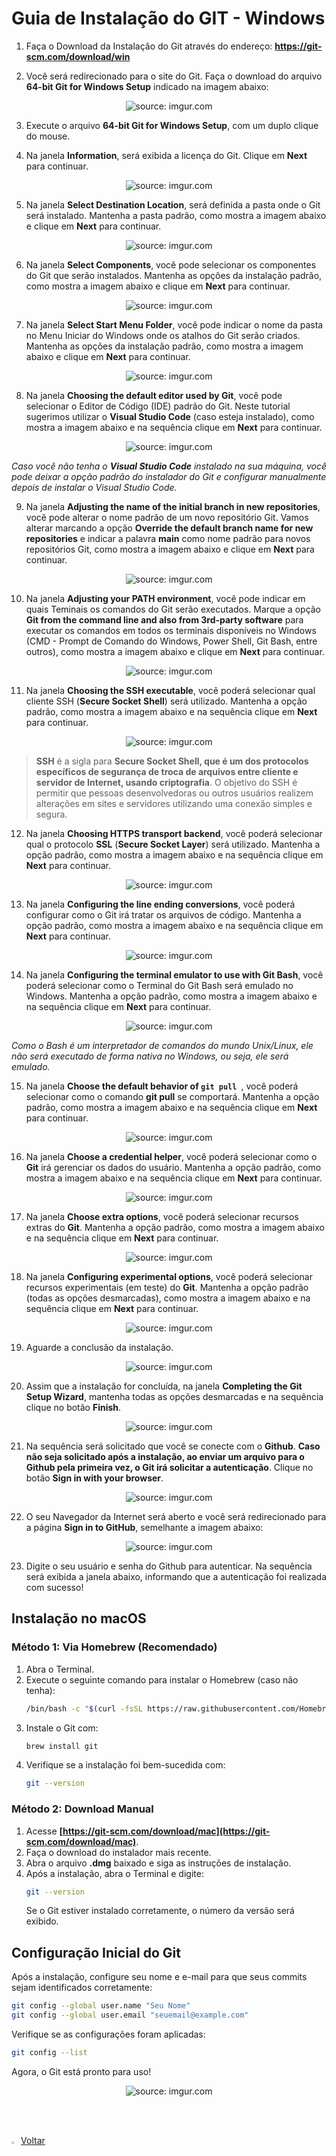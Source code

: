 <h1>Guia de Instalação do GIT - Windows</h1>


1. Faça o Download da Instalação do Git através do endereço: **https://git-scm.com/download/win**

2. Você será redirecionado para o site do Git. Faça o download do arquivo **64-bit Git for Windows Setup** indicado na imagem abaixo:

<div align="center"><img src="https://i.imgur.com/3qvk6h1.png" title="source: imgur.com" /></div>

3. Execute o arquivo **64-bit Git for Windows Setup**, com um duplo clique do mouse.

4. Na janela **Information**, será exibida a licença do Git. Clique em **Next** para continuar.

<div align="center"><img src="https://i.imgur.com/CPTTEa7.png" title="source: imgur.com" /></div>

5. Na janela **Select Destination Location**, será definida a pasta onde o Git será instalado. Mantenha a pasta padrão, como mostra a imagem abaixo e clique em **Next** para continuar.

<div align="center"><img src="https://i.imgur.com/K0ilc4z.png" title="source: imgur.com" /></div>

6. Na janela **Select Components**, você pode selecionar os componentes do Git que serão instalados. Mantenha as opções da instalação padrão, como mostra a imagem abaixo e clique em **Next** para continuar.

<div align="center"><img src="https://i.imgur.com/0zMspFf.png" title="source: imgur.com" /></div>

7. Na janela **Select Start Menu Folder**, você pode indicar o nome da pasta no Menu Iniciar do Windows onde os atalhos do Git serão criados. Mantenha as opções da instalação padrão, como mostra a imagem abaixo e clique em **Next** para continuar.

<div align="center"><img src="https://i.imgur.com/CSLmTGp.png" title="source: imgur.com" /></div>

8. Na janela **Choosing the default editor used by Git**, você pode selecionar o Editor de Código (IDE) padrão do Git. Neste tutorial sugerimos utilizar o **Visual Studio Code** (caso esteja instalado), como mostra a imagem abaixo e na sequência clique em **Next** para continuar.

<div align="center"><img src="https://i.imgur.com/ygLVkYK.png" title="source: imgur.com" /></div>

*Caso você não tenha o **Visual Studio Code** instalado na sua máquina, você pode deixar a opção padrão do instalador do Git e configurar manualmente depois de instalar o Visual Studio Code.*

9. Na janela **Adjusting the name of the initial branch in new repositories**, você pode alterar o nome padrão de um novo repositório Git. Vamos alterar marcando a opção **Override the default branch name for new repositories** e indicar a palavra **main** como nome padrão para novos repositórios Git, como mostra a imagem abaixo e clique em **Next** para continuar.

<div align="center"><img src="https://i.imgur.com/qYNuggl.png" title="source: imgur.com" /></div>

10. Na janela **Adjusting your PATH environment**, você pode indicar em quais Teminais os comandos do Git serão executados. Marque a opção **Git from the command line and also from 3rd-party software** para executar os comandos em todos os terminais disponíveis no Windows (CMD - Prompt de Comando do Windows, Power Shell, Git Bash, entre outros), como mostra a imagem abaixo e clique em **Next** para continuar.

<div align="center"><img src="https://i.imgur.com/t38sg5x.png" title="source: imgur.com" /></div>

11. Na janela **Choosing the SSH executable**, você poderá selecionar qual cliente SSH (**Secure Socket Shell**) será utilizado. Mantenha a opção padrão, como mostra a imagem abaixo e na sequência clique em **Next** para continuar.

<div align="center"><img src="https://i.imgur.com/vUW4AxY.png" title="source: imgur.com" /></div>

> **SSH** é a sigla  para **Secure Socket Shell, que é um dos protocolos específicos de  segurança de troca de arquivos entre cliente e servidor de Internet,  usando criptografia**. O objetivo do SSH é permitir que  pessoas desenvolvedoras ou outros usuários realizem alterações em sites e servidores utilizando uma conexão simples e segura.

12. Na janela **Choosing HTTPS transport backend**, você poderá selecionar qual o protocolo **SSL** (**Secure Socket Layer**) será utilizado. Mantenha a opção padrão, como mostra a imagem abaixo e na sequência clique em **Next** para continuar.

<div align="center"><img src="https://i.imgur.com/k8Gup5S.png" title="source: imgur.com" /></div>

13. Na janela **Configuring the line ending conversions**, você poderá configurar como o Git irá tratar os arquivos de código. Mantenha a opção padrão, como mostra a imagem abaixo e na sequência clique em **Next** para continuar.

<div align="center"><img src="https://i.imgur.com/4ToP3Yr.png" title="source: imgur.com" /></div>

14. Na janela **Configuring the terminal emulator to use with Git Bash**, você poderá selecionar como o Terminal do Git Bash será emulado no Windows. Mantenha a opção padrão, como mostra a imagem abaixo e na sequência clique em **Next** para continuar.

<div align="center"><img src="https://i.imgur.com/JU0F715.png" title="source: imgur.com" /></div>

*Como o Bash é um interpretador de comandos do mundo Unix/Linux, ele não será executado de forma nativa no Windows, ou seja, ele será emulado.*

15. Na janela **Choose the default behavior of `git pull `**, você poderá selecionar como o comando **git pull** se comportará. Mantenha a opção padrão, como mostra a imagem abaixo e na sequência clique em **Next** para continuar.

<div align="center"><img src="https://i.imgur.com/Iom1ZdV.png" title="source: imgur.com" /></div>

16. Na janela **Choose a credential helper**, você poderá selecionar como o **Git** irá gerenciar os dados do usuário. Mantenha a opção padrão, como mostra a imagem abaixo e na sequência clique em **Next** para continuar.

<div align="center"><img src="https://i.imgur.com/OxOL4g1.png" title="source: imgur.com" /></div>

17. Na janela **Choose extra options**, você poderá selecionar recursos extras do **Git**. Mantenha a opção padrão, como mostra a imagem abaixo e na sequência clique em **Next** para continuar.

<div align="center"><img src="https://i.imgur.com/1ifUWXU.png" title="source: imgur.com" /></div>

18. Na janela **Configuring experimental options**, você poderá selecionar recursos experimentais (em teste) do **Git**. Mantenha a opção padrão (todas as opções desmarcadas), como mostra a imagem abaixo e na sequência clique em **Next** para continuar.

<div align="center"><img src="https://i.imgur.com/2phNgD8.png" title="source: imgur.com" /></div>

19. Aguarde a conclusão da instalação.

<div align="center"><img src="https://i.imgur.com/3bpvLK7.png" title="source: imgur.com" /></div>

20. Assim que a instalação for concluída, na janela **Completing the Git Setup Wizard**, mantenha todas as opções desmarcadas e na sequência clique no botão **Finish**.

<div align="center"><img src="https://i.imgur.com/TCTKNpk.png" title="source: imgur.com" /></div>

21. Na sequência será solicitado que você se conecte com o **Github**. **Caso não seja solicitado após a instalação, ao enviar um arquivo para o Github pela primeira vez, o Git irá solicitar a autenticação**. Clique no botão **Sign in with your browser**.

<div align="center"><img src="https://i.imgur.com/sRX8K2X.png" title="source: imgur.com" /></div>

22. O seu Navegador da Internet será aberto e você será redirecionado para a página **Sign in to GitHub**, semelhante a imagem abaixo:

<div align="center"><img src="https://i.imgur.com/nFkKV6H.png" title="source: imgur.com" /></div>

23. Digite o seu usuário e senha do Github para autenticar. Na sequência será exibida a janela abaixo, informando que a autenticação foi realizada com sucesso!


## Instalação no macOS

### Método 1: Via Homebrew (Recomendado)
1. Abra o Terminal.
2. Execute o seguinte comando para instalar o Homebrew (caso não tenha):
   ```sh
   /bin/bash -c "$(curl -fsSL https://raw.githubusercontent.com/Homebrew/install/HEAD/install.sh)"
   ```
3. Instale o Git com:
   ```sh
   brew install git
   ```
4. Verifique se a instalação foi bem-sucedida com:
   ```sh
   git --version
   ```

### Método 2: Download Manual
1. Acesse **[https://git-scm.com/download/mac](https://git-scm.com/download/mac)**.
2. Faça o download do instalador mais recente.
3. Abra o arquivo **.dmg** baixado e siga as instruções de instalação.
4. Após a instalação, abra o Terminal e digite:
   ```sh
   git --version
   ```
   Se o Git estiver instalado corretamente, o número da versão será exibido.

## Configuração Inicial do Git
Após a instalação, configure seu nome e e-mail para que seus commits sejam identificados corretamente:

```sh
git config --global user.name "Seu Nome"
git config --global user.email "seuemail@example.com"
```

Verifique se as configurações foram aplicadas:

```sh
git config --list
```

Agora, o Git está pronto para uso! 

<div align="center"><img src="https://i.imgur.com/wI9eQWo.png" title="source: imgur.com" /></div>

<br /><br />

<div align="left"><a href="guia-desenvolvimento-web/README.md"><img src="https://i.imgur.com/XMgF3gl.png" title="source: imgur.com" width="3%"/>Voltar</a></div>
